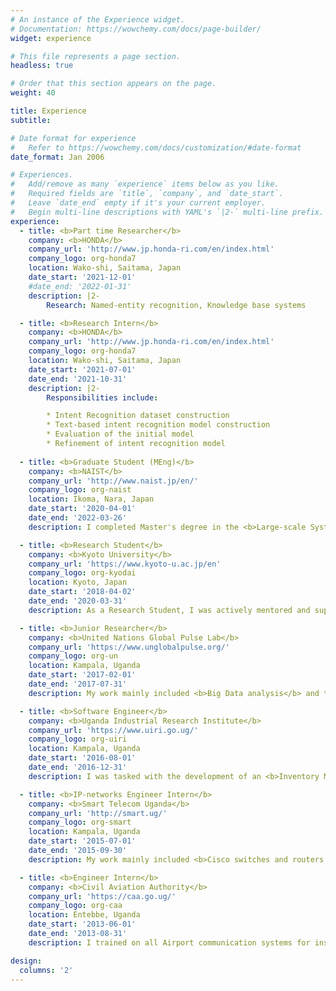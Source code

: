 ```yaml
---
# An instance of the Experience widget.
# Documentation: https://wowchemy.com/docs/page-builder/
widget: experience

# This file represents a page section.
headless: true

# Order that this section appears on the page.
weight: 40

title: Experience
subtitle:

# Date format for experience
#   Refer to https://wowchemy.com/docs/customization/#date-format
date_format: Jan 2006

# Experiences.
#   Add/remove as many `experience` items below as you like.
#   Required fields are `title`, `company`, and `date_start`.
#   Leave `date_end` empty if it's your current employer.
#   Begin multi-line descriptions with YAML's `|2-` multi-line prefix.
experience:
  - title: <b>Part time Researcher</b>
    company: <b>HONDA</b>
    company_url: 'http://www.jp.honda-ri.com/en/index.html'
    company_logo: org-honda7
    location: Wako-shi, Saitama, Japan
    date_start: '2021-12-01'
    #date_end: '2022-01-31'
    description: |2-
        Research: Named-entity recognition, Knowledge base systems 

  - title: <b>Research Intern</b>
    company: <b>HONDA</b>
    company_url: 'http://www.jp.honda-ri.com/en/index.html'
    company_logo: org-honda7
    location: Wako-shi, Saitama, Japan
    date_start: '2021-07-01'
    date_end: '2021-10-31'
    description: |2-
        Responsibilities include:

        * Intent Recognition dataset construction
        * Text-based intent recognition model construction
        * Evaluation of the initial model
        * Refinement of intent recognition model
        
  - title: <b>Graduate Student (MEng)</b>
    company: <b>NAIST</b>
    company_url: 'http://www.naist.jp/en/'
    company_logo: org-naist
    location: Ikoma, Nara, Japan
    date_start: '2020-04-01'
    date_end: '2022-03-26'
    description: I completed Master's degree in the <b>Large-scale Systems Management Lab</b> where I worked on <b>Intrusion Detection</b> with <b> Prof. Shoji Kasahara</b>. I also worked on <b>Syllable Tokenization</b> and <b>construction of corpora</b> in collaboration with <b>Prof. Taro Watanabe</b> from the <b>NLP Lab </b> 

  - title: <b>Research Student</b>
    company: <b>Kyoto University</b>
    company_url: 'https://www.kyoto-u.ac.jp/en'
    company_logo: org-kyodai
    location: Kyoto, Japan
    date_start: '2018-04-02'
    date_end: '2020-03-31'
    description: As a Research Student, I was actively mentored and supervised by <b>Prof. Masatoshi Yoshikawa</b> on <b>Information Retrieval, Databases, Human Computer Interface design and Artificial Intelligence</b> methods.

  - title: <b>Junior Researcher</b>
    company: <b>United Nations Global Pulse Lab</b>
    company_url: 'https://www.unglobalpulse.org/'
    company_logo: org-un
    location: Kampala, Uganda
    date_start: '2017-02-01'
    date_end: '2017-07-31'
    description: My work mainly included <b>Big Data analysis</b> and the collection of <b>GIS data</b>.

  - title: <b>Software Engineer</b>
    company: <b>Uganda Industrial Research Institute</b>
    company_url: 'https://www.uiri.go.ug/'
    company_logo: org-uiri
    location: Kampala, Uganda
    date_start: '2016-08-01'
    date_end: '2016-12-31'
    description: I was tasked with the development of an <b>Inventory Management System</b> based using PHP and SQLite. I accomplished this task. 

  - title: <b>IP-networks Engineer Intern</b>
    company: <b>Smart Telecom Uganda</b>
    company_url: 'http://smart.ug/'
    company_logo: org-smart
    location: Kampala, Uganda
    date_start: '2015-07-01'
    date_end: '2015-09-30'
    description: My work mainly included <b>Cisco switches and routers' configuration, DNS configuration, VPN set up and management, and CS-Core monitoring.</b>

  - title: <b>Engineer Intern</b>
    company: <b>Civil Aviation Authority</b>
    company_url: 'https://caa.go.ug/'
    company_logo: org-caa
    location: Entebbe, Uganda
    date_start: '2013-06-01'
    date_end: '2013-08-31'
    description: I trained on all Airport communication systems for instance <b>TETRA, VHF, HF, VSAT, ILS, Satellites and Radar</b>

design:
  columns: '2'
---
```

